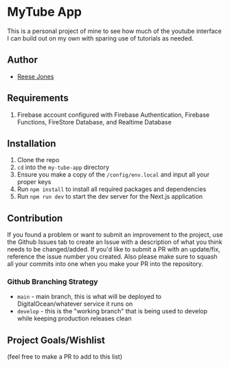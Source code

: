 # MyTube App

This is a personal project of mine to see how much of the youtube interface I can build out on my own with sparing use of tutorials as needed.

## Author

- [Reese Jones](https://github.com/reesealanj)

## Requirements

1. Firebase account configured with Firebase Authentication, Firebase Functions, FireStore Database, and Realtime Database

## Installation

1. Clone the repo
2. `cd` into the `my-tube-app` directory
3. Ensure you make a copy of the `/config/env.local` and input all your proper keys
4. Run `npm install` to install all required packages and dependencies
5. Run `npm run dev` to start the dev server for the Next.js application

## Contribution

If you found a problem or want to submit an improvement to the project, use the Github Issues tab to create an Issue with a description of what you think needs to be changed/added. If you'd like to submit a PR with an update/fix, reference the issue number you created. Also please make sure to squash all your commits into one when you make your PR into the repository.

### Github Branching Strategy

- `main` - main branch, this is what will be deployed to DigitalOcean/whatever service it runs on
- `develop` - this is the "working branch" that is being used to develop while keeping production releases clean

## Project Goals/Wishlist

(feel free to make a PR to add to this list)
